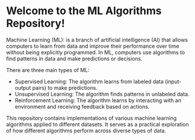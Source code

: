# Welcome to the ML Algorithms Repository!

Machine Learning (ML): is a branch of artificial intelligence (AI) that allows computers to learn from data and improve their performance over time without being explicitly programmed. In ML, computers use algorithms to find patterns in data and make predictions or decisions. 

There are three main types of ML:
- Supervised Learning: The algorithm learns from labeled data (input-output pairs) to make predictions.
- Unsupervised Learning: The algorithm finds patterns in unlabeled data.
- Reinforcement Learning: The algorithm learns by interacting with an environment and receiving feedback based on actions.

This repository contains implementations of various machine learning algorithms applied to different datasets. It serves as a practical exploration of how different algorithms perform across diverse types of data.
